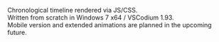 Chronological timeline rendered via JS/CSS.
<br>
Written from scratch in Windows 7 x64 / VSCodium 1.93. 
<br>
Mobile version and extended animations are planned in the upcoming future.
